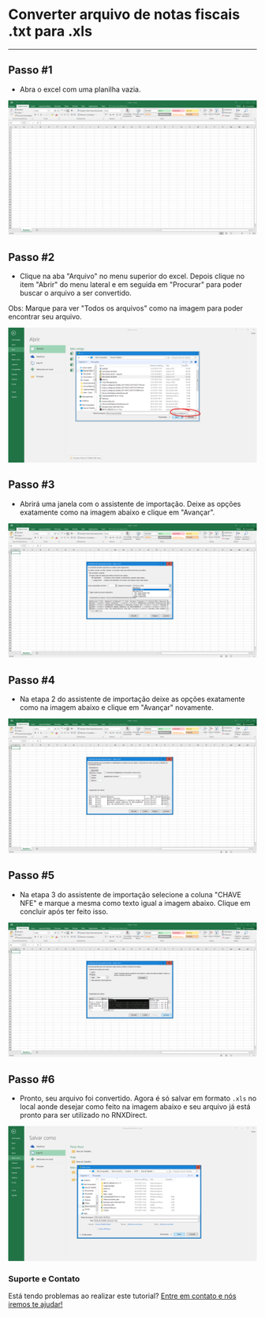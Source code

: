 # Converter arquivo de notas fiscais .txt para .xls
-------

## Passo #1

- Abra o excel com uma planilha vazia.

![Imagem 1](https://raw.githubusercontent.com/demaCODE/demacode.github.io/master/imagens/1.png)

## Passo #2

- Clique na aba "Arquivo" no menu superior do excel. Depois clique no item "Abrir" do menu lateral e em seguida em "Procurar" para poder buscar o arquivo a ser convertido.

Obs: Marque para ver "Todos os arquivos" como na imagem para poder encontrar seu arquivo.

![Imagem 2](https://raw.githubusercontent.com/demaCODE/demacode.github.io/master/imagens/2.png)

## Passo #3

- Abrirá uma janela com o assistente de importação. Deixe as opções exatamente como na imagem abaixo e clique em "Avançar".

![Imagem 3](https://raw.githubusercontent.com/demaCODE/demacode.github.io/master/imagens/3.png)

## Passo #4

- Na etapa 2 do assistente de importação deixe as opções exatamente como na imagem abaixo e clique em "Avançar" novamente.

![Imagem 4](https://raw.githubusercontent.com/demaCODE/demacode.github.io/master/imagens/4.png)

## Passo #5

- Na etapa 3 do assistente de importação selecione a coluna "CHAVE NFE" e marque a mesma como texto igual a imagem abaixo. Clique em concluir após ter feito isso.

![Imagem 5](https://raw.githubusercontent.com/demaCODE/demacode.github.io/master/imagens/5.png)

## Passo #6

- Pronto, seu arquivo foi convertido. Agora é só salvar em formato ``.xls`` no local aonde desejar como feito na imagem abaixo e seu arquivo já está pronto para ser utilizado no RNXDirect.

![Imagem 6](https://raw.githubusercontent.com/demaCODE/demacode.github.io/master/imagens/6.png)

### Suporte e Contato

Está tendo problemas ao realizar este tutorial? [Entre em contato e nós iremos te ajudar!](http://demacode.com.br)
